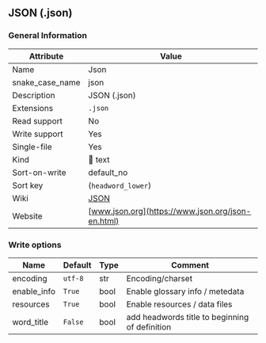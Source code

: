 ## JSON (.json)

### General Information

| Attribute       | Value                                             |
| --------------- | ------------------------------------------------- |
| Name            | Json                                              |
| snake_case_name | json                                              |
| Description     | JSON (.json)                                      |
| Extensions      | `.json`                                           |
| Read support    | No                                                |
| Write support   | Yes                                               |
| Single-file     | Yes                                               |
| Kind            | 📝 text                                            |
| Sort-on-write   | default_no                                        |
| Sort key        | (`headword_lower`)                                |
| Wiki            | [JSON](https://en.wikipedia.org/wiki/JSON)        |
| Website         | [www.json.org](https://www.json.org/json-en.html) |

### Write options

| Name        | Default | Type | Comment                                       |
| ----------- | ------- | ---- | --------------------------------------------- |
| encoding    | `utf-8` | str  | Encoding/charset                              |
| enable_info | `True`  | bool | Enable glossary info / metedata               |
| resources   | `True`  | bool | Enable resources / data files                 |
| word_title  | `False` | bool | add headwords title to beginning of definition |




